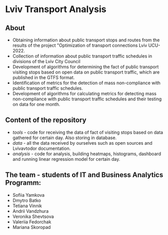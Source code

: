 # Lviv Transport Analysis

## About
- Obtaining information about public transport stops and routes from the results of the project "Optimization of transport connections Lviv UCU-2022.
- Collection of information about public transport traffic schedules in divisions of the Lviv City Council
- Development of algorithms for determining the fact of public transport visiting stops based on open data on public transport traffic, which are published in the GTFS format.
- Identification of metrics for the detection of mass non-compliance with public transport traffic schedules.
- Development of algorithms for calculating metrics for detecting mass non-compliance with public transport traffic schedules and their testing on data for one month.

## Content of the repository
- _tools_ - code for receiving the data of fact of visiting stops based on data gathered for certain day. Also storing in database.
- _data_ - all the data received by ourselves such as open sources and Lvivavtodor documentation.
- _analysis_ - code for analysis, building heatmaps, histograms, dashboard and running linear regression model for certain day.

## The team - students of IT and Business Analytics Programm:
- Sofiia Yamkova
- Dmytro Batko
- Tetiana Vinnik
- Andrii Vandzhura
- Veronika Shevtsova
- Valeriia Fedorchak
- Mariana Skoropad
